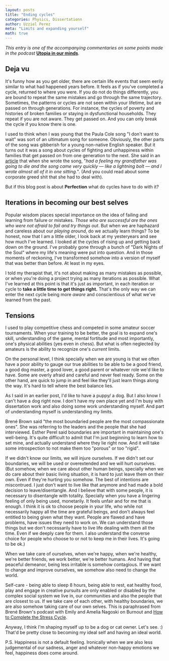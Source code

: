 ```yaml
---
layout: posts
title: "Ending cycles"
categories: Physics, Dissertationn
author: Uzziel Perez
meta: "Limits and expanding yourself"
math: true
---
```


*This entry is one of the accompanying commentaries on some points made in the podcast* **[Utopia in our minds](https://www.buzzsprout.com/1030039/6057664)**.

## Deja vu

It's funny how as you get older, there are certain life events that seem eerily similar to what had happened years before. It feels as if you've completed a cycle, returned to where you were. If you do not do things differently, you are bound to repeat the same mistakes and go through the same trajectory. Sometimes, the patterns or cycles are not seen within your lifetime, but are passed on through generations. For instance, the cycles of poverty and histories of broken families or staying in dysfunctional households. They repeat if you are not aware. They get passed on. And you can only break the cycle if you know there is one.

I used to think when I was young that the Paula Cole song "I don't want to wait" was sort of an ultimatum song for someone. Obviously, the other parts of the song was gibberish for a young non-native English speaker. But it turns out it was a song about cycles of fighting and unhappiness within families that get passed on from one generation to the next. She said in an [article](https://www.huffpost.com/entry/paula-cole-dawsons-creek-i-dont-want-to-wait_n_5ace1b38e4b06a6aac8df856) that when she wrote the song, "*had a feeling my grandfather was going to die and the song came very quickly — like a lightning bolt — and I wrote almost all of it in one sitting.*". (And you could read about some corporate greed shit that she had to deal with).

But if this blog post is about **Perfection** what do cycles have to do with it?

## Iterations in becoming our best selves

Popular wisdom places special importance on the idea of failing and learning from failure or mistakes. *Those who are successful are the ones who were not afraid to fail and try things out*. But when we are haphazard and careless about our *playing around*, do we actually learn things? To be honest, now that I am a little older, I look back at my yesteryears and see how much I've learned. I looked at the cycles of rising up and getting back down on the ground. I've probably gone through a bunch of "Dark Nights of the Soul" where my life's meaning were put into question. And in those moments of reckoning, I've transformed somehow into a version of myself that was better than before. At least in my eyes.

I told my therapist that, it's not about making as many mistakes as possible, or when you're doing a project trying as many iterations as possible. What I've learned at this point is that it's just as important, in each iteration or cycle to **take a little time to get things right.** That's the only way we can enter the next cycle being more *aware* and conscientious of what we've learned from the past.

## Tensions

I used to play competitive chess and competed in some amateur soccer tournaments. When your training to be better, the goal is to expand one's skill, understanding of the game, mental fortitude and most importantly, one's physical abilities (yes even in chess). But what is often neglected by amateurs is the ability to recognize one's *current* limits.

On the personal level, I think specially when we are young is that we often have a poor ability to gauge our true abilities to be able to be a good friend, a good dog master, a good lover, a good parent or whatever role we'd like to have. Some are overly afraid and careful and never feel ready. Some on the other hand, are quick to jump in and feel like they'll just learn things along the way. It's hard to tell where the best balance lies.

As I said in an earlier post, I'd like to have a puppy/ a dog. But I also know I can't have a dog right now. I don't have my own place yet and I'm busy with dissertation work and also doing some work understanding myself. And part of understanding myself is understanding my limits.

Brené Brown said "the most boundaried people are the most compassionate ones". She was referring to the leaders and the people that she had interviewed. Esther Perel said boundaries are important in maintaining one's well-being. It's quite difficult to admit that I'm just beginning to learn how to set mine, and actually understand where they lie right now. And it will take some introspection to not make them too "porous" or too "rigid".

If we didn't know our limits, we will injure ourselves. If we didn't set our boundaries, we will be used or overextended and we will hurt ourselves. (But somehow, when we care about other human beings, specially when we do care about their basic living situation, it is hard to just leave them on their own. Even if they're hurting you somehow. The best of intentions are miscontrued. I just don't want to live like that anymore and had made a bold decision to leave/disentangle. And I believe that with some people, it is necessary to disentangle with totality. Specially when you have a lingering feeling of only being used, monetarily. It feels unfair and for me that is enough. I think it is ok to choose people in your life, who while not necessarily happy all the time are grateful beings, and don't always feel entitled to being given what they want. People are flawed and have problems, have issues they need to work on. We can understand those things but we don't necessarily have to live life dealing with them all the time. Even if we deeply care for them. I also understand the converse choice for people who choose to or not to keep me in their lives. It's going to be ok.)

When we take care of ourselves, when we're happy, when we're healthy, we're better friends, we work better, we're better humans. And having that peaceful demeanor, being less irritable is somehow contagious. If we want to change and improve ourselves, we somehow also need to change the world.

Self-care - being able to sleep 8 hours, being able to rest, eat healthy food, play and engage in creative pursuits are only enabled or disabled by the complex social system we live in, our communities and also the people that are closest to us. If we take care of each other, with healthy boundaries, we are also somehow taking care of our own selves. This is paraphrased from Brené Brown's podcast with Emily and Amelia Nagoski on Burnout and [How to Complete the Stress Cycle](https://open.spotify.com/episode/57lSXDGL5qiGCu1BWwHXJU?si=q7YLI5LETVK8i1vkvVWyRg).

Anyway, I think I'm shaping myself up to be a dog or cat owner. Let's see. :)
That'd be pretty close to becoming my ideal self and having an ideal world.

P.S. Happiness is not a default feeling. Ironically when we are also less judgemental of our sadness, anger and whatever non-happy emotions we feel, happiness does come around.


<!-- P.S.

I've been incubating this entry in my head for over a month now. I've finally decided to sit down and write about "Perfection", our ideas on it, how we attain it and so on. Today's actual date: September 2, 2020. I am also writing this as additional commentary on the "Utopia" podcast. -->
